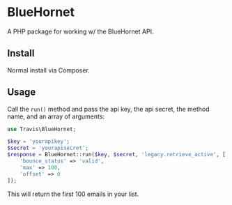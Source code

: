 # BlueHornet

A PHP package for working w/ the BlueHornet API.

## Install

Normal install via Composer.

## Usage

Call the ``run()`` method and pass the api key, the api secret, the method name, and an array of arguments:

```php
use Travis\BlueHornet;

$key = 'yourapikey';
$secret = 'yourapisecret';
$response = BlueHornet::run($key, $secret, 'legacy.retrieve_active', [
	'bounce_status' => 'valid',
	'max' => 100,
	'offset' => 0
]);
```

This will return the first 100 emails in your list.
